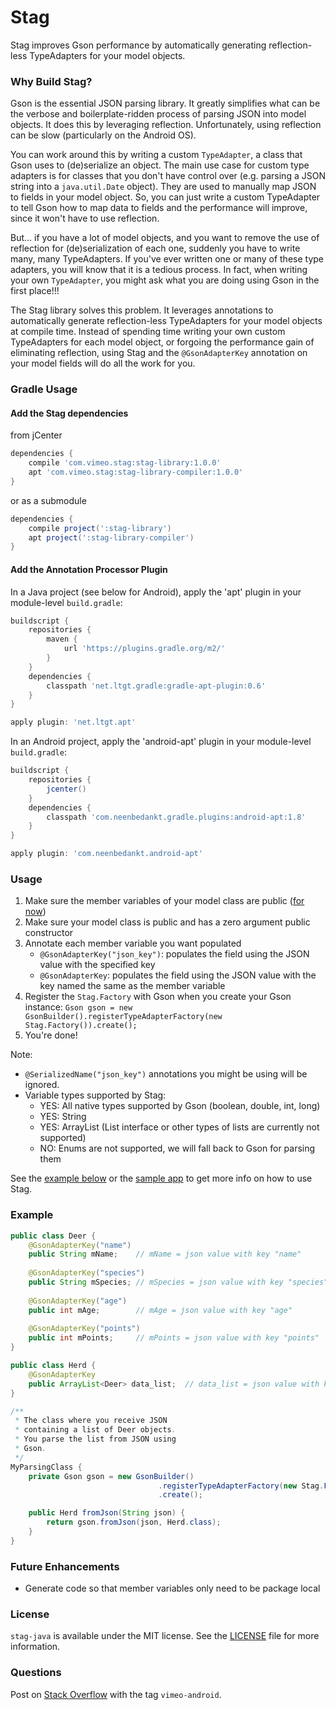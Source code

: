 # Stag

Stag improves Gson performance by automatically generating reflection-less TypeAdapters for your model objects.

### Why Build Stag?

Gson is the essential JSON parsing library. It greatly simplifies what can be the verbose and boilerplate-ridden process of parsing JSON into model objects. It does this by leveraging reflection. Unfortunately, using reflection can be slow (particularly on the Android OS). 

You can work around this by writing a custom `TypeAdapter`, a class that Gson uses to (de)serialize an object. The main use case for custom type adapters is for classes that you don't have control over (e.g. parsing a JSON string into a `java.util.Date` object). They are used to manually map JSON to fields in your model object. So, you can just write a custom TypeAdapter to tell Gson how to map data to fields and the performance will improve, since it won't have to use reflection.

But... if you have a lot of model objects, and you want to remove the use of reflection for (de)serialization of each one, suddenly you have to write many, many TypeAdapters. If you've ever written one or many of these type adapters, you will know that it is a tedious process. In fact, when writing your own `TypeAdapter`, you might ask what you are doing using Gson in the first place!!! 

The Stag library solves this problem. It leverages annotations to automatically generate reflection-less TypeAdapters for your model objects at compile time. Instead of spending time writing your own custom TypeAdapters for each model object, or forgoing the performance gain of eliminating reflection, using Stag and the `@GsonAdapterKey` annotation on your model fields will do all the work for you.

### Gradle Usage

#### Add the Stag dependencies

from jCenter
```groovy
dependencies {
    compile 'com.vimeo.stag:stag-library:1.0.0'
    apt 'com.vimeo.stag:stag-library-compiler:1.0.0'
}
```

or as a submodule
```groovy
dependencies {
    compile project(':stag-library')
    apt project(':stag-library-compiler')
}
```

#### Add the Annotation Processor Plugin

In a Java project (see below for Android), apply the 'apt' plugin in your module-level `build.gradle`:
```groovy
buildscript {
    repositories {
        maven {
            url 'https://plugins.gradle.org/m2/'
        }
    }
    dependencies {
        classpath 'net.ltgt.gradle:gradle-apt-plugin:0.6'
    }
}

apply plugin: 'net.ltgt.apt'
```

In an Android project, apply the 'android-apt' plugin in your module-level `build.gradle`:
```groovy
buildscript {
    repositories {
        jcenter()
    }
    dependencies {
        classpath 'com.neenbedankt.gradle.plugins:android-apt:1.8'
    }
}

apply plugin: 'com.neenbedankt.android-apt'
```

### Usage

1. Make sure the member variables of your model class are public ([for now](#future-enhancements))
2. Make sure your model class is public and has a zero argument public constructor
3. Annotate each member variable you want populated
    - `@GsonAdapterKey("json_key")`: populates the field using the JSON value with the specified key
    - `@GsonAdapterKey`: populates the field using the JSON value with the key named the same as the member variable
4. Register the `Stag.Factory` with Gson when you create your Gson instance: `Gson gson = new GsonBuilder().registerTypeAdapterFactory(new Stag.Factory()).create();`
5. You're done!

Note:
- `@SerializedName("json_key")` annotations you might be using will be ignored.
- Variable types supported by Stag:
    - YES: All native types supported by Gson (boolean, double, int, long)
    - YES: String
    - YES: ArrayList (List interface or other types of lists are currently not supported)
    - NO: Enums are not supported, we will fall back to Gson for parsing them

See the [example below](#example) or the [sample app](sample) to get more info on how to use Stag.

### Example

```java
public class Deer {
    @GsonAdapterKey("name")
    public String mName;    // mName = json value with key "name"
    
    @GsonAdapterKey("species")
    public String mSpecies; // mSpecies = json value with key "species"
    
    @GsonAdapterKey("age")
    public int mAge;        // mAge = json value with key "age"
    
    @GsonAdapterKey("points")
    public int mPoints;     // mPoints = json value with key "points"
}

public class Herd {
    @GsonAdapterKey
    public ArrayList<Deer> data_list;  // data_list = json value with key "data_list"
}

/**
 * The class where you receive JSON 
 * containing a list of Deer objects.
 * You parse the list from JSON using
 * Gson.
 */
MyParsingClass {
    private Gson gson = new GsonBuilder()
                                 .registerTypeAdapterFactory(new Stag.Factory())
                                 .create();

    public Herd fromJson(String json) {
        return gson.fromJson(json, Herd.class);
    }
}

```

### Future Enhancements

- Generate code so that member variables only need to be package local

### License
`stag-java` is available under the MIT license. See the [LICENSE](LICENSE) file for more information.

### Questions
Post on [Stack Overflow](http://stackoverflow.com/questions/tagged/vimeo-android) with the tag `vimeo-android`.
